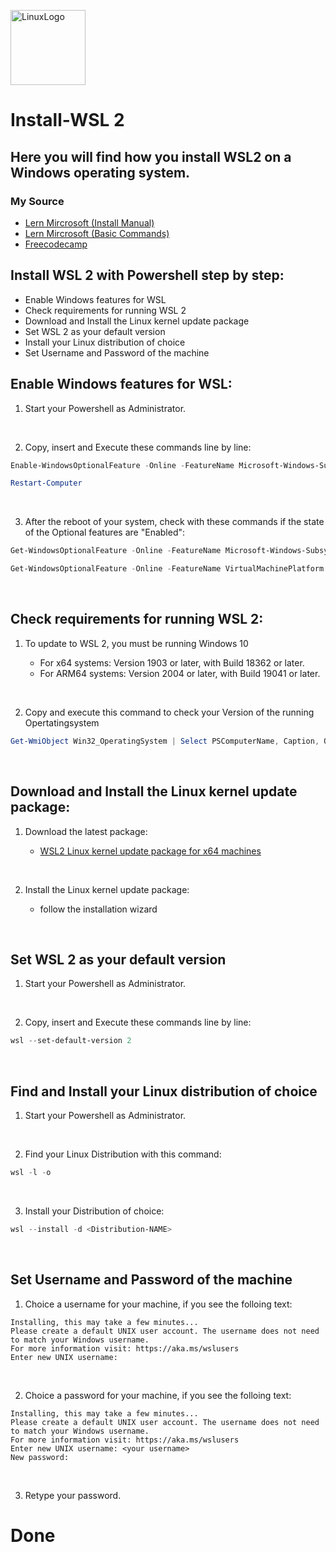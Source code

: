 [<img src='https://cdn.pixabay.com/photo/2011/08/14/18/08/penguin-8640__340.png' alt='LinuxLogo' height='120'>](https://github.com/hun7erCybersecurity)




# Install-WSL 2
## Here you will find how you install WSL2 on a Windows operating system.

###  My Source

* [Lern Mircrosoft (Install Manual)](https://learn.microsoft.com/en-us/windows/wsl/install-manual)
* [Lern Mircrosoft (Basic Commands)](https://learn.microsoft.com/en-us/windows/wsl/basic-commands#install-a-specific-linux-distribution)
* [Freecodecamp](https://www.freecodecamp.org/news/how-to-install-wsl2-windows-subsystem-for-linux-2-on-windows-10/)



## Install WSL 2 with Powershell step by step:
* Enable Windows features for WSL 
* Check requirements for running WSL 2
* Download and Install the Linux kernel update package
* Set WSL 2 as your default version
* Install your Linux distribution of choice
* Set Username and Password of the machine


## Enable Windows features for WSL:

1. Start your Powershell as Administrator.

<br />

2. Copy, insert and Execute these commands line by line:

```powershell
Enable-WindowsOptionalFeature -Online -FeatureName Microsoft-Windows-Subsystem-Linux, VirtualMachinePlatform -All -NoRestart

Restart-Computer

```
<br />

3. After the reboot of your system, check with these commands if the state of the Optional features are "Enabled":

```powershell
Get-WindowsOptionalFeature -Online -FeatureName Microsoft-Windows-Subsystem-Linux | Select-Object State

Get-WindowsOptionalFeature -Online -FeatureName VirtualMachinePlatform | Select-Object State
```
<br />

## Check requirements for running WSL 2:

1. To update to WSL 2, you must be running Windows 10

   * For x64 systems: Version 1903 or later, with Build 18362 or later.
   * For ARM64 systems: Version 2004 or later, with Build 19041 or later.
   
<br/>

2. Copy and execute this command to check your Version of the running Opertatingsystem

```powershell   
Get-WmiObject Win32_OperatingSystem | Select PSComputerName, Caption, OSArchitecture, Version, BuildNumber | FL
```
<br/>

## Download and Install the Linux kernel update package:
1. Download the latest package:

    * [WSL2 Linux kernel update package for x64 machines](https://wslstorestorage.blob.core.windows.net/wslblob/wsl_update_x64.msi)

<br/>
 
2. Install the Linux kernel update package:

    * follow the installation wizard

<br/>

## Set WSL 2 as your default version

1. Start your Powershell as Administrator.

<br />

2. Copy, insert and Execute these commands line by line:

```powershell
wsl --set-default-version 2
```
<br/>

## Find and Install your Linux distribution of choice

1. Start your Powershell as Administrator.

<br/>

2. Find your Linux Distribution with this command:
```powershell
wsl -l -o
```
<br/>

3. Install your Distribution of choice:

```powershell
wsl --install -d <Distribution-NAME>
```
<br/>

## Set Username and Password of the machine

1. Choice a username for your machine, if you see the folloing text:

```notepad
Installing, this may take a few minutes...
Please create a default UNIX user account. The username does not need to match your Windows username.
For more information visit: https://aka.ms/wslusers
Enter new UNIX username: 
```
<br/>

2. Choice a password for your machine, if you see the folloing text:
```notepad
Installing, this may take a few minutes...
Please create a default UNIX user account. The username does not need to match your Windows username.
For more information visit: https://aka.ms/wslusers
Enter new UNIX username: <your username>
New password:
```
<br/>

3. Retype your password.

# Done


